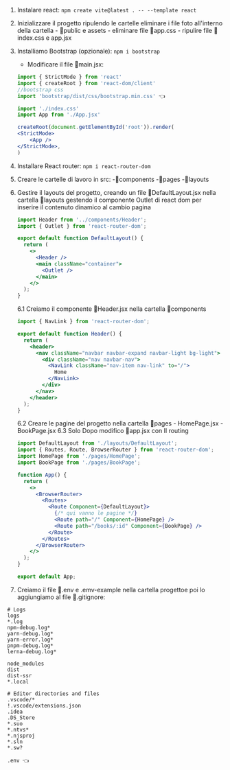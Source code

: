 1. Instalare react: `npm create vite@latest . -- --template react`
2. Inizializzare il progetto ripulendo le cartelle
   eliminare i file foto all'interno della cartella - 📁public e assets - eliminare file 📃app.css - ripulire file 📃index.css e app.jsx
3. Installiamo Bootstrap (opzionale): `npm i bootstrap`

   - Modificare il file 📃main.jsx:

   ```jsx
   import { StrictMode } from 'react'
   import { createRoot } from 'react-dom/client'
   //bootstrap css
   import 'bootstrap/dist/css/bootstrap.min.css' 👈

   import './index.css'
   import App from './App.jsx'

   createRoot(document.getElementById('root')).render(
   <StrictMode>
       <App />
   </StrictMode>,
   )

   ```

4. Installare React router: `npm i react-router-dom`
5. Creare le cartelle di lavoro in src:
   -📁components
   -📁pages
   -📁layouts
6. Gestire il layouts del progetto, creando un file 📃DefaultLayout.jsx nella cartella 📁layouts gestendo il componente Outlet di react dom per inserire il contenuto dinamico al cambio pagina

   ```jsx
   import Header from '../components/Header';
   import { Outlet } from 'react-router-dom';

   export default function DefaultLayout() {
     return (
       <>
         <Header />
         <main className="container">
           <Outlet />
         </main>
       </>
     );
   }
   ```

   6.1 Creiamo il componente 📃Header.jsx nella cartella 📁components

   ```jsx
   import { NavLink } from 'react-router-dom';

   export default function Header() {
     return (
       <header>
         <nav className="navbar navbar-expand navbar-light bg-light">
           <div className="nav navbar-nav">
             <NavLink className="nav-item nav-link" to="/">
               Home
             </NavLink>
           </div>
         </nav>
       </header>
     );
   }
   ```

   6.2 Creare le pagine del progetto nella cartella 📁pages - HomePage.jsx - BookPage.jsx
   6.3 Solo Dopo modifico 📃app.jsx con Il routing

   ```jsx
   import DefaultLayout from './layouts/DefaultLayout';
   import { Routes, Route, BrowserRouter } from 'react-router-dom';
   import HomePage from './pages/HomePage';
   import BookPage from './pages/BookPage';

   function App() {
     return (
       <>
         <BrowserRouter>
           <Routes>
             <Route Component={DefaultLayout}>
               {/* qui vanno le pagine */}
               <Route path="/" Component={HomePage} />
               <Route path="/books/:id" Component={BookPage} />
             </Route>
           </Routes>
         </BrowserRouter>
       </>
     );
   }

   export default App;
   ```

7. Creiamo il file 📃.env e .emv-example nella cartella progettoe poi lo aggiungiamo al file 📃.gitignore:

```
# Logs
logs
*.log
npm-debug.log*
yarn-debug.log*
yarn-error.log*
pnpm-debug.log*
lerna-debug.log*

node_modules
dist
dist-ssr
*.local

# Editor directories and files
.vscode/*
!.vscode/extensions.json
.idea
.DS_Store
*.suo
*.ntvs*
*.njsproj
*.sln
*.sw?

.env 👈

```

